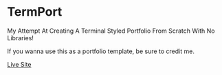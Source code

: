 # TermPort
My Attempt At Creating A Terminal Styled Portfolio From Scratch With No Libraries!

If you wanna use this as a portfolio template, be sure to credit me.

[Live Site](https://rabellion.github.io/term-port/)
